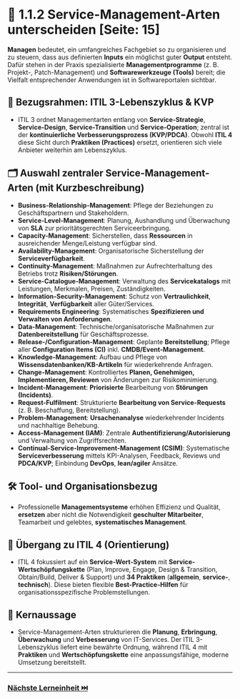 # 🧭 1.1.2 Service-Management-Arten unterscheiden [Seite: 15]

**Managen** bedeutet, ein umfangreiches Fachgebiet so zu organisieren und zu steuern, dass aus definierten **Inputs** ein möglichst guter **Output** entsteht. Dafür stehen in der Praxis spezialisierte **Managementprogramme** (z. B. Projekt-, Patch-Management) und **Softwarewerkzeuge (Tools)** bereit; die Vielfalt entsprechender Anwendungen ist in Softwareportalen sichtbar. 

## 🧩 Bezugsrahmen: ITIL 3-Lebenszyklus & KVP

* ITIL 3 ordnet Managementarten entlang von **Service-Strategie**, **Service-Design**, **Service-Transition** und **Service-Operation**; zentral ist der **kontinuierliche Verbesserungsprozess (KVP/PDCA)**. Obwohl **ITIL 4** diese Sicht durch **Praktiken (Practices)** ersetzt, orientieren sich viele Anbieter weiterhin am Lebenszyklus.

## 🗂️ Auswahl zentraler Service-Management-Arten (mit Kurzbeschreibung)

* **Business-Relationship-Management**: Pflege der Beziehungen zu Geschäftspartnern und Stakeholdern. 
* **Service-Level-Management**: Planung, Aushandlung und Überwachung von **SLA** zur prioritätsgerechten Serviceerbringung. 
* **Capacity-Management**: Sicherstellen, dass **Ressourcen** in ausreichender Menge/Leistung verfügbar sind. 
* **Availability-Management**: Organisatorische Sicherstellung der **Serviceverfügbarkeit**. 
* **Continuity-Management**: Maßnahmen zur Aufrechterhaltung des Betriebs trotz **Risiken/Störungen**. 
* **Service-Catalogue-Management**: Verwaltung des **Servicekatalogs** mit Leistungen, Merkmalen, Preisen, Zuständigkeiten.
* **Information-Security-Management**: Schutz von **Vertraulichkeit**, **Integrität**, **Verfügbarkeit** aller Güter/Services. 
* **Requirements Engineering**: Systematisches **Spezifizieren und Verwalten von Anforderungen**. 
* **Data-Management**: Technische/organisatorische Maßnahmen zur **Datenbereitstellung** für Geschäftsprozesse. 
* **Release-/Configuration-Management**: Geplante **Bereitstellung**; Pflege aller **Configuration Items (CI)** inkl. **CMDB/Event-Management**.
* **Knowledge-Management**: Aufbau und Pflege von **Wissensdatenbanken/KB-Artikeln** für wiederkehrende Anfragen. 
* **Change-Management**: Kontrolliertes **Planen, Genehmigen, Implementieren, Reviewen** von Änderungen zur Risikominimierung. 
* **Incident-Management**: **Priorisierte** Bearbeitung von **Störungen (Incidents)**. 
* **Request-Fulfilment**: Strukturierte **Bearbeitung von Service-Requests** (z. B. Beschaffung, Bereitstellung). 
* **Problem-Management**: **Ursachenanalyse** wiederkehrender Incidents und nachhaltige Behebung. 
* **Access-Management (IAM)**: Zentrale **Authentifizierung/Autorisierung** und Verwaltung von Zugriffsrechten. 
* **Continual-Service-Improvement-Management (CSIM)**: Systematische **Serviceverbesserung** mittels KPI-Analysen, Feedback, Reviews und **PDCA/KVP**; Einbindung **DevOps**, **lean/agiler** Ansätze. 

## 🛠️ Tool- und Organisationsbezug

* Professionelle **Managementsysteme** erhöhen Effizienz und Qualität, **ersetzen** aber nicht die Notwendigkeit **geschulter Mitarbeiter**, Teamarbeit und gelebtes, **systematisches Management**. 

## 🔄 Übergang zu ITIL 4 (Orientierung)

* ITIL 4 fokussiert auf ein **Service-Wert-System** mit **Service-Wertschöpfungskette** (Plan, Improve, Engage, Design & Transition, Obtain/Build, Deliver & Support) und **34 Praktiken** (**allgemein**, **service-**, **technisch**). Diese bieten flexible **Best-Practice-Hilfen** für organisationsspezifische Problemstellungen. 

## 🎯 Kernaussage

* Service-Management-Arten strukturieren die **Planung**, **Erbringung**, **Überwachung** und **Verbesserung** von IT-Services. Der ITIL 3-Lebenszyklus liefert eine bewährte Ordnung, während ITIL 4 mit **Praktiken** und **Wertschöpfungskette** eine anpassungsfähige, moderne Umsetzung bereitstellt.

---

### [Nächste Lerneinheit ⏭️](./1.1.3_Standards_und_Rahmenwerke_im_IT_Servicebereich_unterscheiden.md)